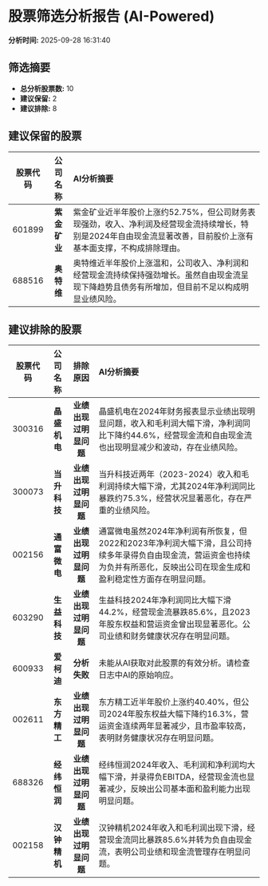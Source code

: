 # 股票筛选分析报告 (AI-Powered)

**分析时间:** 2025-09-28 16:31:40

## 筛选摘要

- **总分析股票数:** 10
- **建议保留:** 2
- **建议排除:** 8

## 建议保留的股票

| 股票代码 | 公司名称 | AI分析摘要 |
|:---:|:---:|:---|
| 601899 | **紫金矿业** | 紫金矿业近半年股价上涨约52.75%，但公司财务表现强劲，收入、净利润及经营现金流持续增长，特别是2024年自由现金流显著改善，目前股价上涨有基本面支撑，不构成排除理由。 |
| 688516 | **奥特维** | 奥特维近半年股价上涨温和，公司收入、净利润和经营现金流持续保持强劲增长。虽然自由现金流呈现下降趋势且债务有所增加，但目前不足以构成明显业绩风险。 |

## 建议排除的股票

| 股票代码 | 公司名称 | 排除原因 | AI分析摘要 |
|:---:|:---:|:---:|:---|
| 300316 | **晶盛机电** | **业绩出现过明显问题** | 晶盛机电在2024年财务报表显示业绩出现明显问题，收入和毛利润大幅下滑，净利润同比下降约44.6%，经营现金流和自由现金流也出现明显减少和波动，存在业绩风险。 |
| 300073 | **当升科技** | **业绩出现过明显问题** | 当升科技近两年（2023-2024）收入和毛利润持续大幅下滑，尤其2024年净利润同比暴跌约75.3%，经营状况显著恶化，存在严重的业绩风险。 |
| 002156 | **通富微电** | **业绩出现过明显问题** | 通富微电虽然2024年净利润有所恢复，但2022和2023年净利润大幅下滑，且公司持续多年录得负自由现金流，营运资金也持续为负并有所恶化，反映出公司在现金生成和盈利稳定性方面存在明显问题。 |
| 603290 | **生益科技** | **业绩出现过明显问题** | 生益科技2024年净利润同比大幅下滑44.2%，经营现金流暴跌85.6%，且2023年股东权益和营运资金曾出现显著恶化。公司业绩和财务健康状况存在明显问题。 |
| 600933 | **爱柯迪** | **分析失败** | 未能从AI获取对此股票的有效分析。请检查日志中AI的原始响应。 |
| 002611 | **东方精工** | **业绩出现过明显问题** | 东方精工近半年股价上涨约40.40%，但公司2024年股东权益大幅下降约16.3%，营运资金连续两年显著减少，且市盈率较高，表明财务健康状况存在明显问题。 |
| 688326 | **经纬恒润** | **业绩出现过明显问题** | 经纬恒润2024年收入、毛利润和净利润均大幅下滑，并录得负EBITDA，经营现金流也显著减少，反映出公司基本面和盈利能力出现明显问题。 |
| 002158 | **汉钟精机** | **业绩出现过明显问题** | 汉钟精机2024年收入和毛利润出现下滑，经营现金流同比暴跌85.6%并转为负自由现金流，表明公司业绩和现金流管理存在明显问题。 |
